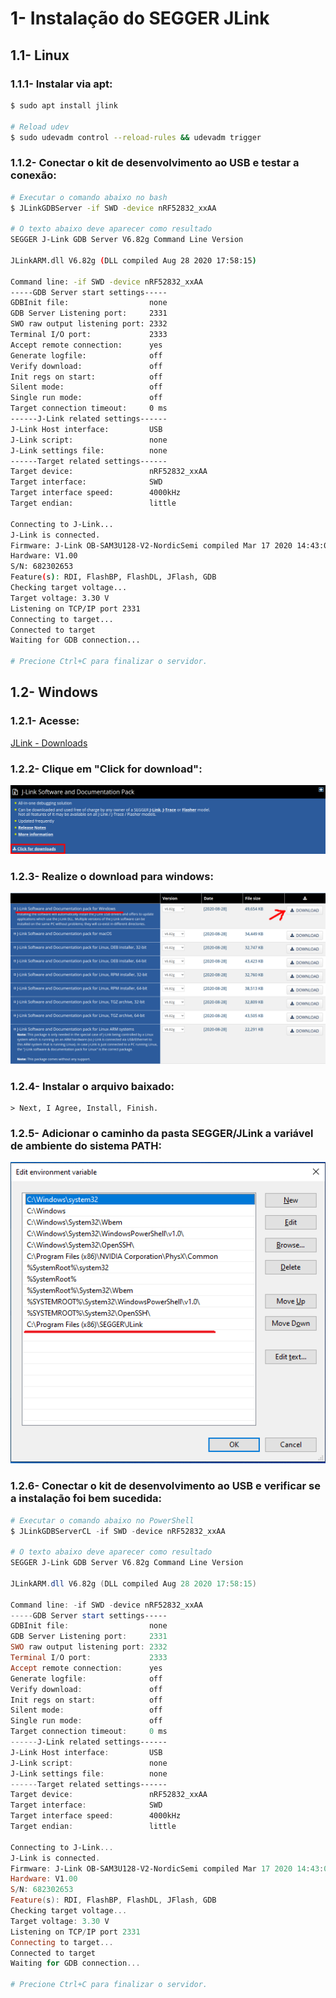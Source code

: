 # 1- Instalação do SEGGER JLink

## 1.1- Linux

### 1.1.1- Instalar via apt:

```bash
$ sudo apt install jlink

# Reload udev
$ sudo udevadm control --reload-rules && udevadm trigger
```

### 1.1.2- Conectar o kit de desenvolvimento ao USB e testar a conexão:

```bash
# Executar o comando abaixo no bash
$ JLinkGDBServer -if SWD -device nRF52832_xxAA

# O texto abaixo deve aparecer como resultado
SEGGER J-Link GDB Server V6.82g Command Line Version

JLinkARM.dll V6.82g (DLL compiled Aug 28 2020 17:58:15)

Command line: -if SWD -device nRF52832_xxAA
-----GDB Server start settings-----
GDBInit file:                  none
GDB Server Listening port:     2331
SWO raw output listening port: 2332
Terminal I/O port:             2333
Accept remote connection:      yes
Generate logfile:              off
Verify download:               off
Init regs on start:            off
Silent mode:                   off
Single run mode:               off
Target connection timeout:     0 ms
------J-Link related settings------
J-Link Host interface:         USB
J-Link script:                 none
J-Link settings file:          none
------Target related settings------
Target device:                 nRF52832_xxAA
Target interface:              SWD
Target interface speed:        4000kHz
Target endian:                 little

Connecting to J-Link...
J-Link is connected.
Firmware: J-Link OB-SAM3U128-V2-NordicSemi compiled Mar 17 2020 14:43:00
Hardware: V1.00
S/N: 682302653
Feature(s): RDI, FlashBP, FlashDL, JFlash, GDB
Checking target voltage...
Target voltage: 3.30 V
Listening on TCP/IP port 2331
Connecting to target...
Connected to target
Waiting for GDB connection...

# Precione Ctrl+C para finalizar o servidor.
```

## 1.2- Windows

### 1.2.1- Acesse: 
[JLink - Downloads](https://www.segger.com/downloads/jlink/)

### 1.2.2- Clique em "Click for download":

![](1/1.png)

### 1.2.3- Realize o download para windows:

![](1/2.png)

### 1.2.4- Instalar o arquivo baixado: 

```
> Next, I Agree, Install, Finish.
```

### 1.2.5- Adicionar o caminho da pasta SEGGER/JLink a variável de ambiente do sistema PATH:

![](1/3.png)

### 1.2.6- Conectar o kit de desenvolvimento ao USB e verificar se a instalação foi bem sucedida:

```powershell
# Executar o comando abaixo no PowerShell
$ JLinkGDBServerCL -if SWD -device nRF52832_xxAA

# O texto abaixo deve aparecer como resultado
SEGGER J-Link GDB Server V6.82g Command Line Version

JLinkARM.dll V6.82g (DLL compiled Aug 28 2020 17:58:15)

Command line: -if SWD -device nRF52832_xxAA
-----GDB Server start settings-----
GDBInit file:                  none
GDB Server Listening port:     2331
SWO raw output listening port: 2332
Terminal I/O port:             2333
Accept remote connection:      yes
Generate logfile:              off
Verify download:               off
Init regs on start:            off
Silent mode:                   off
Single run mode:               off
Target connection timeout:     0 ms
------J-Link related settings------
J-Link Host interface:         USB
J-Link script:                 none
J-Link settings file:          none
------Target related settings------
Target device:                 nRF52832_xxAA
Target interface:              SWD
Target interface speed:        4000kHz
Target endian:                 little

Connecting to J-Link...
J-Link is connected.
Firmware: J-Link OB-SAM3U128-V2-NordicSemi compiled Mar 17 2020 14:43:00
Hardware: V1.00
S/N: 682302653
Feature(s): RDI, FlashBP, FlashDL, JFlash, GDB
Checking target voltage...
Target voltage: 3.30 V
Listening on TCP/IP port 2331
Connecting to target...
Connected to target
Waiting for GDB connection...

# Precione Ctrl+C para finalizar o servidor.
```
